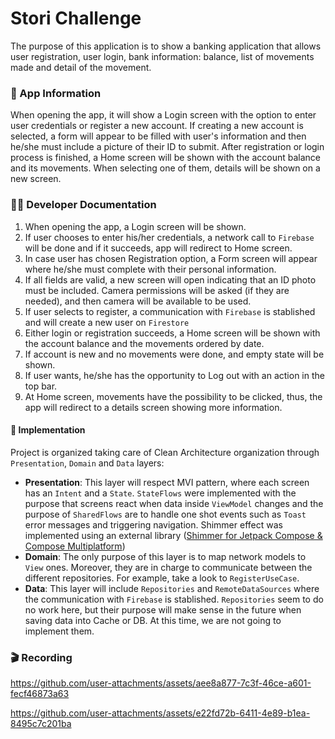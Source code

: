 # Stori Challenge
The purpose of this application is to show a banking application that allows user registration, user login, bank
information: balance, list of movements made and detail of the movement.

### 📱 App Information
When opening the app, it will show a Login screen with the option to enter user credentials or register a new account. 
If creating a new account is selected, a form will appear to be filled with user's information and then he/she must include a picture of their ID to submit. 
After registration or login process is finished, a Home screen will be shown with the account balance and its movements. 
When selecting one of them, details will be shown on a new screen.

### 👩‍💻 Developer Documentation
1. When opening the app, a Login screen will be shown.
2. If user chooses to enter his/her credentials, a network call to `Firebase` will be done and if it succeeds, app will redirect to Home screen.
3. In case user has chosen Registration option, a Form screen will appear where he/she must complete with their personal information.
4. If all fields are valid, a new screen will open indicating that an ID photo must be included. Camera permissions will be asked (if they are needed), and then camera will be available to be used.
5. If user selects to register, a communication with `Firebase` is stablished and will create a new user on `Firestore`
6. Either login or registration succeeds, a Home screen will be shown with the account balance and the movements ordered by date.
7. If account is new and no movements were done, and empty state will be shown.
8. If user wants, he/she has the opportunity to Log out with an action in the top bar.
9. At Home screen, movements have the possibility to be clicked, thus, the app will redirect to a details screen showing more information.

#### 🔧 Implementation
Project is organized taking care of Clean Architecture organization through `Presentation`, `Domain` and `Data` layers:
- **Presentation**: This layer will respect MVI pattern, where each screen has an `Intent` and a `State`. 
`StateFlows` were implemented with the purpose that screens react when data inside `ViewModel` changes and the purpose of `SharedFlows` are to handle one shot events such as `Toast` error messages and triggering navigation. 
Shimmer effect was implemented using an external library ([Shimmer for Jetpack Compose & Compose Multiplatform](https://github.com/valentinilk/compose-shimmer))
- **Domain**: The only purpose of this layer is to map network models to `View` ones. Moreover, they are in charge to communicate between the different repositories.
For example, take a look to `RegisterUseCase`.
- **Data**: This layer will include `Repositories` and `RemoteDataSources` where the communication with `Firebase` is stablished. 
`Repositories` seem to do no work here, but their purpose will make sense in the future when saving data into Cache or DB. 
At this time, we are not going to implement them. 

### 🎬 Recording

https://github.com/user-attachments/assets/aee8a877-7c3f-46ce-a601-fecf46873a63

https://github.com/user-attachments/assets/e22fd72b-6411-4e89-b1ea-8495c7c201ba

